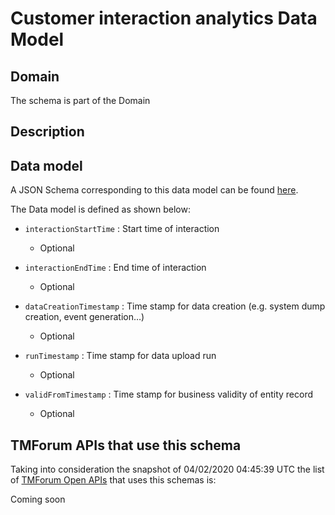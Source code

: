 # Customer interaction analytics Data Model

## Domain

The  schema is part of the  Domain

## Description



## Data model

A JSON Schema corresponding to this data model can be found
[here](https://github.com/tmforum-rand/schemas/blob/candidates/Analytics/CustomerInteractionAnalytics.schema.json).

The Data model is defined as shown below:
- `interactionStartTime` : Start time of interaction

  - Optional

- `interactionEndTime` : End time of interaction

  - Optional

- `dataCreationTimestamp` : Time stamp for data creation (e.g. system dump creation, event generation…)

  - Optional

- `runTimestamp` : Time stamp for data upload run

  - Optional

- `validFromTimestamp` : Time stamp for business validity of entity record

  - Optional





## TMForum APIs that use this schema

Taking into consideration the snapshot of 04/02/2020 04:45:39 UTC the list of [TMForum Open APIs](https://www.tmforum.org/open-apis/) that uses this schemas is:

Coming soon